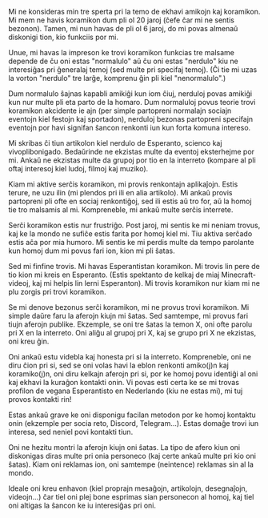 Mi ne konsideras min tre sperta pri la temo de ekhavi amikojn kaj koramikon. Mi mem ne havis koramikon dum pli ol 20 jaroj (ĉefe ĉar mi ne sentis bezonon). Tamen, mi nun havas de pli ol 6 jaroj, do mi povas almenaŭ diskonigi tion, kio funkciis por mi.

Unue, mi havas la impreson ke trovi koramikon funkcias tre malsame depende de ĉu oni estas "normalulo" aŭ ĉu oni estas "nerdulo" kiu ne interesiĝas pri ĝeneralaj temoj (sed multe pri specifaj temoj). (Ĉi tie mi uzas la vorton "nerdulo" tre larĝe, komprenu ĝin pli kiel "nenormalulo".)

Dum normalulo ŝajnas kapabli amikiĝi kun iom ĉiuj, nerduloj povas amikiĝi kun nur multe pli eta parto de la homaro. Dum normaluloj povus teorie trovi koramikon akcidente ie ajn (per simple partopreni normalajn sociajn eventojn kiel festojn kaj sportadon), nerduloj bezonas partopreni specifajn eventojn por havi signifan ŝancon renkonti iun kun forta komuna intereso.

Mi skribas ĉi tiun artikolon kiel nerdulo de Esperanto, scienco kaj vivoplibonigado. Bedaŭrinde ne ekzistas multe da eventoj eksterhejme por mi. Ankaŭ ne ekzistas multe da grupoj por tio en la interreto (kompare al pli oftaj interesoj kiel ludoj, filmoj kaj muziko).

Kiam mi aktive serĉis koramikon, mi provis renkontajn aplikaĵojn. Estis terure, ne uzu ilin (mi plendos pri ili en alia artikolo). Mi ankaŭ provis partopreni pli ofte en sociaj renkontiĝoj, sed ili estis aŭ tro for, aŭ la homoj tie tro malsamis al mi. Kompreneble, mi ankaŭ multe serĉis interrete.

Serĉi koramikon estis nur frustriĝo. Post jaroj, mi sentis ke mi neniam trovus, kaj ke la mondo ne sufiĉe estis farita por homoj kiel mi. Tiu aktiva serĉado estis aĉa por mia humoro. Mi sentis ke mi perdis multe da tempo parolante kun homoj dum mi povus fari ion, kion mi pli ŝatas.

Sed mi finfine trovis. Mi havas Esperantistan koramikon. Mi trovis lin pere de tio kion mi kreis en Esperanto. (Estis spektanto de kelkaj de miaj Minecraft-videoj, kaj mi helpis lin lerni Esperanton). Mi trovis koramikon nur kiam mi ne plu zorgis pri trovi koramikon.

Se mi denove bezonus serĉi koramikon, mi ne provus trovi koramikon. Mi simple daŭre faru la aferojn kiujn mi ŝatas. Sed samtempe, mi provus fari tiujn aferojn publike. Ekzemple, se oni tre ŝatas la temon X, oni ofte parolu pri X en la interreto. Oni aliĝu al grupoj pri X, kaj se grupo pri X ne ekzistas, oni kreu ĝin.

Oni ankaŭ estu videbla kaj honesta pri si la interreto. Kompreneble, oni ne diru ĉion pri si, sed se oni volas havi la eblon renkonti amiko(j)n kaj koramiko(j)n, oni diru kelkajn aferojn pri si, por ke homoj povu identiĝi al oni kaj ekhavi la kuraĝon kontakti onin. Vi povas esti certa ke se mi trovas profilon de vegana Esperantisto en Nederlando (kiu ne estas mi), mi tuj provos kontakti rin!

Estas ankaŭ grave ke oni disponigu facilan metodon por ke homoj kontaktu onin (ekzemple per socia reto, Discord, Telegram...). Estas domaĝe trovi iun interesa, sed neniel povi kontakti tiun.

Oni ne hezitu montri la aferojn kiujn oni ŝatas. La tipo de afero kiun oni diskonigas diras multe pri onia personeco (kaj certe ankaŭ multe pri kio oni ŝatas). Kiam oni reklamas ion, oni samtempe (neintence) reklamas sin al la mondo.

Ideale oni kreu enhavon (kiel proprajn mesaĝojn, artikolojn, desegnaĵojn, videojn...) ĉar tiel oni plej bone esprimas sian personecon al homoj, kaj tiel oni altigas la ŝancon ke iu interesiĝas pri oni.